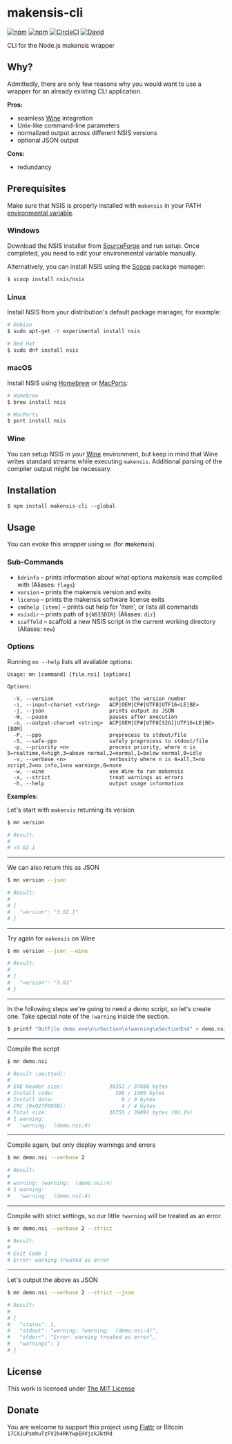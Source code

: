 # makensis-cli

[![npm](https://flat.badgen.net/npm/license/makensis-cli)](https://www.npmjs.org/package/makensis-cli)
[![npm](https://flat.badgen.net/npm/v/makensis-cli)](https://www.npmjs.org/package/makensis-cli)
[![CircleCI](https://flat.badgen.net/circleci/github/idleberg/node-makensis-cli)](https://circleci.com/gh/idleberg/node-makensis-cli)
[![David](https://flat.badgen.net/david/dep/idleberg/node-makensis-cli)](https://david-dm.org/idleberg/node-makensis-cli)

CLI for the Node.js makensis wrapper

## Why?

Admittedly, there are only few reasons why you would want to use a wrapper for an already existing CLI application.

**Pros:**

- seamless [Wine](http://winehq.org/) integration
- Unix-like command-line parameters
- normalized output across different NSIS versions
- optional JSON output

**Cons:**

- redundancy

## Prerequisites

Make sure that NSIS is properly installed with `makensis` in your PATH [environmental variable](http://superuser.com/a/284351/195953).

### Windows

Download the NSIS installer from [SourceForge](https://sourceforge.net/p/nsis) and run setup. Once completed, you need to edit your environmental variable manually.

Alternatively, you can install NSIS using the [Scoop](https://github.com/NSIS-Dev/scoop-nsis) package manager:

```sh
$ scoop install nsis/nsis
```

### Linux

Install NSIS from your distribution's default package manager, for example:

```sh
# Debian
$ sudo apt-get -t experimental install nsis

# Red Hat
$ sudo dnf install nsis
```

### macOS

Install NSIS using [Homebrew](http://brew.sh/) or [MacPorts](https://www.macports.org/):

```sh
# Homebrew
$ brew install nsis

# MacPorts
$ port install nsis
```

### Wine

You can setup NSIS in your [Wine](http://winehq.org/) environment, but keep in mind that Wine writes standard streams while executing `makensis`. Additional parsing of the compiler output might be necessary.

## Installation

`$ npm install makensis-cli --global`

## Usage

You can evoke this wrapper using `mn` (for **m**ake**n**sis).

### Sub-Commands

- `hdrinfo` – prints information about what options makensis was compiled with (Aliases: `flags`)
- `version` – prints the makensis version and exits
- `license` – prints the makensis software license exits
- `cmdhelp [item]` – prints out help for 'item', or lists all commands
- `nsisdir` – prints path of `${NSISDIR}` (Aliases: `dir`)
- `scaffold` – scaffold a new NSIS script in the current working directory (Aliases: `new`)

### Options

Running `mn --help` lists all available options:

```
Usage: mn [command] [file.nsi] [options]

Options:

  -V, --version                  output the version number
  -i, --input-charset <string>   ACP|OEM|CP#|UTF8|UTF16<LE|BE>
  -j, --json                     prints output as JSON
  -W, --pause                    pauses after execution
  -o, --output-charset <string>  ACP|OEM|CP#|UTF8[SIG]|UTF16<LE|BE>[BOM]
  -P, --ppo                      preprocess to stdout/file
  -S, --safe-ppo                 safely preprocess to stdout/file
  -p, --priority <n>             process priority, where n is 5=realtime,4=high,3=above normal,2=normal,1=below normal,0=idle
  -v, --verbose <n>              verbosity where n is 4=all,3=no script,2=no info,1=no warnings,0=none
  -w, --wine                     use Wine to run makensis
  -x, --strict                   treat warnings as errors
  -h, --help                     output usage information
```

**Examples:**

Let's start with `makensis` returning its version

```sh
$ mn version

# Result:
#
# v3.02.1
```
____

We can also return this as JSON

```sh
$ mn version --json

# Result:
#
# {
#   "version": "3.02.1"
# }
```
____

Try again for `makensis` on Wine

```sh
$ mn version --json --wine

# Result:
#
# {
#   "version": "3.01"
# }
```
____

In the following steps we're going to need a demo script, so let's create one. Take special note of the `!warning` inside the section.

```sh
$ printf "OutFile demo.exe\n\nSection\n!warning\nSectionEnd" > demo.nsi
```
____

Compile the script

```sh
$ mn demo.nsi

# Result (omitted):
#
# EXE header size:               36352 / 37888 bytes
# Install code:                    399 / 1999 bytes
# Install data:                      0 / 0 bytes
# CRC (0x027F605B):                  4 / 4 bytes
# Total size:                    36755 / 39891 bytes (92.1%)
# 1 warning:
#   !warning:  (demo.nsi:4)
```
____

Compile again, but only display warnings and errors

```sh
$ mn demo.nsi --verbose 2

# Result:
#
# warning: !warning:  (demo.nsi:4)
# 1 warning:
#   !warning:  (demo.nsi:4)
```
____

Compile with strict settings, so our little `!warning` will be treated as an error.

```sh
$ mn demo.nsi --verbose 2 --strict

# Result:
#
# Exit Code 1
# Error: warning treated as error
```
____

Let's output the above as JSON

```sh
$ mn demo.nsi --verbose 2 --strict --json

# Result:
#
# {
#   "status": 1,
#   "stdout": "warning: !warning:  (demo.nsi:4)",
#   "stderr": "Error: warning treated as error",
#   "warnings": 1
# }
```

## License

This work is licensed under [The MIT License](https://opensource.org/licenses/MIT)

## Donate

You are welcome to support this project using [Flattr](https://flattr.com/submit/auto?user_id=idleberg&url=https://github.com/idleberg/node-makensis-cli) or Bitcoin `17CXJuPsmhuTzFV2k4RKYwpEHVjskJktRd`
